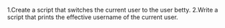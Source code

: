 1.Create a script that switches the current user to the user betty.
2.Write a script that prints the effective username of the current user.
